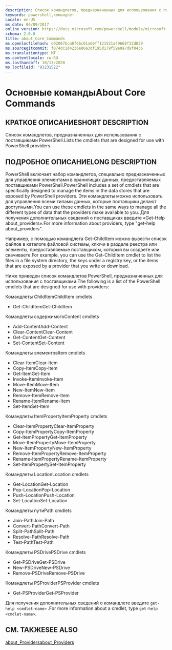```yaml
---
description: Список командлетов, предназначенных для использования с поставщиками PowerShell.
keywords: powershell,командлет
Locale: en-US
ms.date: 06/09/2017
online version: https://docs.microsoft.com/powershell/module/microsoft.powershell.core/about/about_core_commands?view=powershell-6&WT.mc_id=ps-gethelp
schema: 2.0.0
title: about_Core_Commands
ms.openlocfilehash: d02067bca8f66c61a66ff121521a49668f32d839
ms.sourcegitcommit: f874dc1d4236e06a3df195d179f59e0a7d9f8436
ms.translationtype: MT
ms.contentlocale: ru-RU
ms.lasthandoff: 10/13/2020
ms.locfileid: "93231522"
---
```

# <a name="about-core-commands"></a><span data-ttu-id="b9aca-104">Основные команды</span><span class="sxs-lookup"><span data-stu-id="b9aca-104">About Core Commands</span></span>

## <a name="short-description"></a><span data-ttu-id="b9aca-105">КРАТКОЕ ОПИСАНИЕ</span><span class="sxs-lookup"><span data-stu-id="b9aca-105">SHORT DESCRIPTION</span></span>
<span data-ttu-id="b9aca-106">Список командлетов, предназначенных для использования с поставщиками PowerShell.</span><span class="sxs-lookup"><span data-stu-id="b9aca-106">Lists the cmdlets that are designed for use with PowerShell providers.</span></span>

## <a name="long-description"></a><span data-ttu-id="b9aca-107">ПОДРОБНОЕ ОПИСАНИЕ</span><span class="sxs-lookup"><span data-stu-id="b9aca-107">LONG DESCRIPTION</span></span>

<span data-ttu-id="b9aca-108">PowerShell включает набор командлетов, специально предназначенных для управления элементами в хранилищах данных, предоставляемых поставщиками PowerShell.</span><span class="sxs-lookup"><span data-stu-id="b9aca-108">PowerShell includes a set of cmdlets that are specifically designed to manage the items in the data stores that are exposed by PowerShell providers.</span></span>
<span data-ttu-id="b9aca-109">Эти командлеты можно использовать для управления всеми типами данных, которые поставщики делают доступными.</span><span class="sxs-lookup"><span data-stu-id="b9aca-109">You can use these cmdlets in the same ways to manage all the different types of data that the providers make available to you.</span></span> <span data-ttu-id="b9aca-110">Для получения дополнительных сведений о поставщиках введите «Get-Help about_providers».</span><span class="sxs-lookup"><span data-stu-id="b9aca-110">For more information about providers, type "get-help about_providers".</span></span>

<span data-ttu-id="b9aca-111">Например, с помощью командлета Get-ChildItem можно вывести список файлов в каталоге файловой системы, ключи в разделе реестра или элементы, предоставляемые поставщиком, который вы создаете или скачиваете.</span><span class="sxs-lookup"><span data-stu-id="b9aca-111">For example, you can use the Get-ChildItem cmdlet to list the files in a file system directory, the keys under a registry key, or the items that are exposed by a provider that you write or download.</span></span>

<span data-ttu-id="b9aca-112">Ниже приведен список командлетов PowerShell, предназначенных для использования с поставщиками.</span><span class="sxs-lookup"><span data-stu-id="b9aca-112">The following is a list of the PowerShell cmdlets that are designed for use with providers:</span></span>

<span data-ttu-id="b9aca-113">Командлеты ChildItem</span><span class="sxs-lookup"><span data-stu-id="b9aca-113">ChildItem cmdlets</span></span>

- <span data-ttu-id="b9aca-114">Get-ChildItem</span><span class="sxs-lookup"><span data-stu-id="b9aca-114">Get-ChildItem</span></span>

<span data-ttu-id="b9aca-115">Командлеты содержимого</span><span class="sxs-lookup"><span data-stu-id="b9aca-115">Content cmdlets</span></span>

- <span data-ttu-id="b9aca-116">Add-Content</span><span class="sxs-lookup"><span data-stu-id="b9aca-116">Add-Content</span></span>
- <span data-ttu-id="b9aca-117">Clear-Content</span><span class="sxs-lookup"><span data-stu-id="b9aca-117">Clear-Content</span></span>
- <span data-ttu-id="b9aca-118">Get-Content</span><span class="sxs-lookup"><span data-stu-id="b9aca-118">Get-Content</span></span>
- <span data-ttu-id="b9aca-119">Set-Content</span><span class="sxs-lookup"><span data-stu-id="b9aca-119">Set-Content</span></span>

<span data-ttu-id="b9aca-120">Командлеты элементов</span><span class="sxs-lookup"><span data-stu-id="b9aca-120">Item cmdlets</span></span>

- <span data-ttu-id="b9aca-121">Clear-Item</span><span class="sxs-lookup"><span data-stu-id="b9aca-121">Clear-Item</span></span>
- <span data-ttu-id="b9aca-122">Copy-Item</span><span class="sxs-lookup"><span data-stu-id="b9aca-122">Copy-Item</span></span>
- <span data-ttu-id="b9aca-123">Get-Item</span><span class="sxs-lookup"><span data-stu-id="b9aca-123">Get-Item</span></span>
- <span data-ttu-id="b9aca-124">Invoke-Item</span><span class="sxs-lookup"><span data-stu-id="b9aca-124">Invoke-Item</span></span>
- <span data-ttu-id="b9aca-125">Move-Item</span><span class="sxs-lookup"><span data-stu-id="b9aca-125">Move-Item</span></span>
- <span data-ttu-id="b9aca-126">New-Item</span><span class="sxs-lookup"><span data-stu-id="b9aca-126">New-Item</span></span>
- <span data-ttu-id="b9aca-127">Remove-Item</span><span class="sxs-lookup"><span data-stu-id="b9aca-127">Remove-Item</span></span>
- <span data-ttu-id="b9aca-128">Rename-Item</span><span class="sxs-lookup"><span data-stu-id="b9aca-128">Rename-Item</span></span>
- <span data-ttu-id="b9aca-129">Set-Item</span><span class="sxs-lookup"><span data-stu-id="b9aca-129">Set-Item</span></span>

<span data-ttu-id="b9aca-130">Командлеты ItemProperty</span><span class="sxs-lookup"><span data-stu-id="b9aca-130">ItemProperty cmdlets</span></span>

- <span data-ttu-id="b9aca-131">Clear-ItemProperty</span><span class="sxs-lookup"><span data-stu-id="b9aca-131">Clear-ItemProperty</span></span>
- <span data-ttu-id="b9aca-132">Copy-ItemProperty</span><span class="sxs-lookup"><span data-stu-id="b9aca-132">Copy-ItemProperty</span></span>
- <span data-ttu-id="b9aca-133">Get-ItemProperty</span><span class="sxs-lookup"><span data-stu-id="b9aca-133">Get-ItemProperty</span></span>
- <span data-ttu-id="b9aca-134">Move-ItemProperty</span><span class="sxs-lookup"><span data-stu-id="b9aca-134">Move-ItemProperty</span></span>
- <span data-ttu-id="b9aca-135">New-ItemProperty</span><span class="sxs-lookup"><span data-stu-id="b9aca-135">New-ItemProperty</span></span>
- <span data-ttu-id="b9aca-136">Remove-ItemProperty</span><span class="sxs-lookup"><span data-stu-id="b9aca-136">Remove-ItemProperty</span></span>
- <span data-ttu-id="b9aca-137">Rename-ItemProperty</span><span class="sxs-lookup"><span data-stu-id="b9aca-137">Rename-ItemProperty</span></span>
- <span data-ttu-id="b9aca-138">Set-ItemProperty</span><span class="sxs-lookup"><span data-stu-id="b9aca-138">Set-ItemProperty</span></span>

<span data-ttu-id="b9aca-139">Командлеты Location</span><span class="sxs-lookup"><span data-stu-id="b9aca-139">Location cmdlets</span></span>

- <span data-ttu-id="b9aca-140">Get-Location</span><span class="sxs-lookup"><span data-stu-id="b9aca-140">Get-Location</span></span>
- <span data-ttu-id="b9aca-141">Pop-Location</span><span class="sxs-lookup"><span data-stu-id="b9aca-141">Pop-Location</span></span>
- <span data-ttu-id="b9aca-142">Push-Location</span><span class="sxs-lookup"><span data-stu-id="b9aca-142">Push-Location</span></span>
- <span data-ttu-id="b9aca-143">Set-Location</span><span class="sxs-lookup"><span data-stu-id="b9aca-143">Set-Location</span></span>

<span data-ttu-id="b9aca-144">Командлеты пути</span><span class="sxs-lookup"><span data-stu-id="b9aca-144">Path cmdlets</span></span>

- <span data-ttu-id="b9aca-145">Join-Path</span><span class="sxs-lookup"><span data-stu-id="b9aca-145">Join-Path</span></span>
- <span data-ttu-id="b9aca-146">Convert-Path</span><span class="sxs-lookup"><span data-stu-id="b9aca-146">Convert-Path</span></span>
- <span data-ttu-id="b9aca-147">Split-Path</span><span class="sxs-lookup"><span data-stu-id="b9aca-147">Split-Path</span></span>
- <span data-ttu-id="b9aca-148">Resolve-Path</span><span class="sxs-lookup"><span data-stu-id="b9aca-148">Resolve-Path</span></span>
- <span data-ttu-id="b9aca-149">Test-Path</span><span class="sxs-lookup"><span data-stu-id="b9aca-149">Test-Path</span></span>

<span data-ttu-id="b9aca-150">Командлеты PSDrive</span><span class="sxs-lookup"><span data-stu-id="b9aca-150">PSDrive cmdlets</span></span>

- <span data-ttu-id="b9aca-151">Get-PSDrive</span><span class="sxs-lookup"><span data-stu-id="b9aca-151">Get-PSDrive</span></span>
- <span data-ttu-id="b9aca-152">New-PSDrive</span><span class="sxs-lookup"><span data-stu-id="b9aca-152">New-PSDrive</span></span>
- <span data-ttu-id="b9aca-153">Remove-PSDrive</span><span class="sxs-lookup"><span data-stu-id="b9aca-153">Remove-PSDrive</span></span>

<span data-ttu-id="b9aca-154">Командлеты PSProvider</span><span class="sxs-lookup"><span data-stu-id="b9aca-154">PSProvider cmdlets</span></span>

- <span data-ttu-id="b9aca-155">Get-PSProvider</span><span class="sxs-lookup"><span data-stu-id="b9aca-155">Get-PSProvider</span></span>

<span data-ttu-id="b9aca-156">Для получения дополнительных сведений о командлете введите `get-help <cmdlet-name>` .</span><span class="sxs-lookup"><span data-stu-id="b9aca-156">For more information about a cmdlet, type `get-help <cmdlet-name>`.</span></span>

## <a name="see-also"></a><span data-ttu-id="b9aca-157">СМ. ТАКЖЕ</span><span class="sxs-lookup"><span data-stu-id="b9aca-157">SEE ALSO</span></span>

[<span data-ttu-id="b9aca-158">about_Providers</span><span class="sxs-lookup"><span data-stu-id="b9aca-158">about_Providers</span></span>](about_Providers.md)
